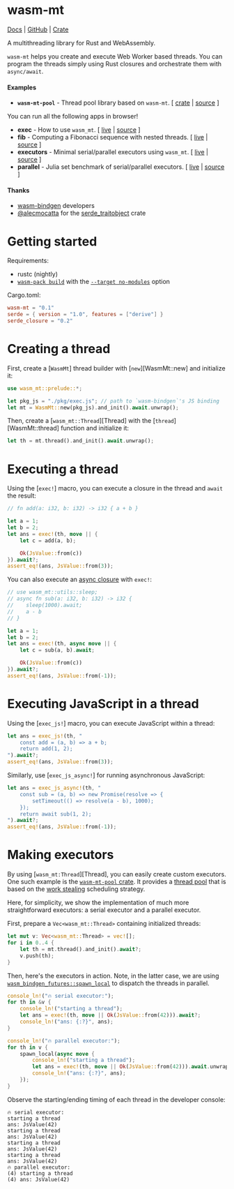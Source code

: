 <!-- ⚠️  THIS IS A GENERATED FILE -->
wasm-mt
=======

[Docs](https://docs.rs/wasm-mt) |
[GitHub](https://github.com/w3reality/wasm-mt) |
[Crate](https://crates.io/crates/wasm-mt)

A multithreading library for Rust and WebAssembly.

`wasm-mt` helps you create and execute Web Worker based threads. You can program the threads simply using Rust closures and orchestrate them with `async/await`.

<!--
**Implementation**:

TODO: explain wasm-mt's approach to rustwasm multithreading in contrast to the [existing canonical work](https://rustwasm.github.io/2018/10/24/multithreading-rust-and-wasm.html "Parallelism through Web Workers")
-->

#### Examples

- **`wasm-mt-pool`** - Thread pool library based on `wasm-mt`. [ [crate](https://crates.io/crates/wasm-mt-pool) | [source](https://github.com/w3reality/wasm-mt/tree/master/crates/pool) ]

You can run all the following apps in browser!

- **exec** - How to use <code>wasm_mt</code>. [ [live](https://w3reality.github.io/wasm-mt/examples/exec/index.html) | [source](https://github.com/w3reality/wasm-mt/tree/master/examples/exec) ]
- **fib** - Computing a Fibonacci sequence with nested threads. [ [live](https://w3reality.github.io/wasm-mt/examples/fib/index.html) | [source](https://github.com/w3reality/wasm-mt/tree/master/examples/fib) ]
- **executors** - Minimal serial/parallel executors using <code>wasm_mt</code>. [ [live](https://w3reality.github.io/wasm-mt/examples/executors/index.html) | [source](https://github.com/w3reality/wasm-mt/tree/master/examples/executors) ]
- **parallel** - Julia set benchmark of serial/parallel executors. [ [live](https://w3reality.github.io/wasm-mt/examples/parallel/index.html) | [source](https://github.com/w3reality/wasm-mt/tree/master/examples/parallel) ]

#### Thanks

- [wasm-bindgen](https://github.com/rustwasm/wasm-bindgen) developers
- [@alecmocatta](https://github.com/alecmocatta) for the [serde_traitobject](https://github.com/alecmocatta/serde_traitobject) crate

# Getting started

Requirements:

- rustc (nightly)
- [`wasm-pack build`](https://github.com/rustwasm/wasm-pack#%EF%B8%8F-commands) with the [`--target no-modules`](https://rustwasm.github.io/docs/wasm-bindgen/reference/deployment.html#without-a-bundler) option

Cargo.toml:

```toml
wasm-mt = "0.1"
serde = { version = "1.0", features = ["derive"] }
serde_closure = "0.2"
```

# Creating a thread

First, create a [`WasmMt`] thread builder with [`new`][WasmMt::new] and initialize it:

```rust
use wasm_mt::prelude::*;

let pkg_js = "./pkg/exec.js"; // path to `wasm-bindgen`'s JS binding
let mt = WasmMt::new(pkg_js).and_init().await.unwrap();
```

Then, create a [`wasm_mt::Thread`][Thread] with the [`thread`][WasmMt::thread] function and initialize it:

```rust
let th = mt.thread().and_init().await.unwrap();
```

# Executing a thread

Using the [`exec!`] macro, you can execute a closure in the thread and `await` the result:

```rust
// fn add(a: i32, b: i32) -> i32 { a + b }

let a = 1;
let b = 2;
let ans = exec!(th, move || {
    let c = add(a, b);

    Ok(JsValue::from(c))
}).await?;
assert_eq!(ans, JsValue::from(3));
```

You can also execute an [async closure] with `exec!`:

```rust
// use wasm_mt::utils::sleep;
// async fn sub(a: i32, b: i32) -> i32 {
//    sleep(1000).await;
//    a - b
// }

let a = 1;
let b = 2;
let ans = exec!(th, async move || {
    let c = sub(a, b).await;

    Ok(JsValue::from(c))
}).await?;
assert_eq!(ans, JsValue::from(-1));
```

# Executing JavaScript in a thread

Using the [`exec_js!`] macro, you can execute JavaScript within a thread:

```rust
let ans = exec_js!(th, "
    const add = (a, b) => a + b;
    return add(1, 2);
").await?;
assert_eq!(ans, JsValue::from(3));
```

Similarly, use [`exec_js_async!`] for running asynchronous JavaScript:

```rust
let ans = exec_js_async!(th, "
    const sub = (a, b) => new Promise(resolve => {
        setTimeout(() => resolve(a - b), 1000);
    });
    return await sub(1, 2);
").await?;
assert_eq!(ans, JsValue::from(-1));
```

# Making executors

By using [`wasm_mt:Thread`][Thread], you can easily create custom executors. One such example is the [`wasm-mt-pool` crate](https://crates.io/crates/wasm-mt-pool). It provides a [thread pool](https://doc.rust-lang.org/book/ch20-02-multithreaded.html#improving-throughput-with-a-thread-pool) that is based on the [work stealing] scheduling strategy.

Here, for simplicity, we show the implementation of much more  straightforward executors: a serial executor and a parallel executor.

First, prepare a `Vec<wasm_mt::Thread>` containing initialized threads:

```rust
let mut v: Vec<wasm_mt::Thread> = vec![];
for i in 0..4 {
    let th = mt.thread().and_init().await?;
    v.push(th);
}
```

Then, here's the executors in action. Note, in the latter case, we are using [`wasm_bindgen_futures::spawn_local`](https://rustwasm.github.io/wasm-bindgen/api/wasm_bindgen_futures/fn.spawn_local.html) to dispatch the threads in parallel.

```rust
console_ln!("🔥 serial executor:");
for th in &v {
    console_ln!("starting a thread");
    let ans = exec!(th, move || Ok(JsValue::from(42))).await?;
    console_ln!("ans: {:?}", ans);
}

console_ln!("🔥 parallel executor:");
for th in v {
    spawn_local(async move {
        console_ln!("starting a thread");
        let ans = exec!(th, move || Ok(JsValue::from(42))).await.unwrap();
        console_ln!("ans: {:?}", ans);
    });
}
```

Observe the starting/ending timing of each thread in the developer console:

```text
🔥 serial executor:
starting a thread
ans: JsValue(42)
starting a thread
ans: JsValue(42)
starting a thread
ans: JsValue(42)
starting a thread
ans: JsValue(42)
🔥 parallel executor:
(4) starting a thread
(4) ans: JsValue(42)
```

[async closure]: https://github.com/rust-lang/rfcs/blob/master/text/2394-async_await.md#async--closures
[work stealing]: https://en.wikipedia.org/wiki/Work_stealing
